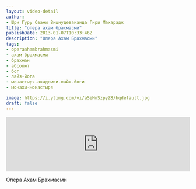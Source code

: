 ```yaml
---
layout: video-detail
author:
- Шри Гуру Свами Вишнудевананда Гири Махарадж
title: "опера ахам брахмасми"
publishDate: 2013-01-07T10:33:46Z
description: "Опера Ахам Брахмасми"
tags: 
- operaahambrahmasmi
- ахам-брахмасми
- брахман
- абсолют
- бог
- лайя-йога
- монастыря-академии-лайя-йоги
- монахи-монастыря

image: https://i.ytimg.com/vi/aSiHmSzpyZ8/hqdefault.jpg
draft: false
---
```


<iframe width="100%" src="https://www.youtube.com/embed/aSiHmSzpyZ8" frameborder="0" allowfullscreen=""></iframe> 

 Опера Ахам Брахмасми

  

 